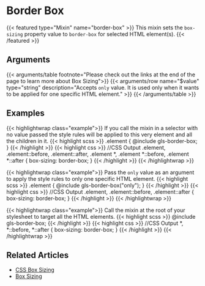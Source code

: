 # Border Box

{{< featured type="Mixin" name="border-box" >}}
This mixin sets the `box-sizing` property value to `border-box` for selected HTML element(s).
{{< /featured >}}

## Arguments

{{< arguments/table footnote="Please check out the links at the end of the page to learn more about Box Sizing">}}
    {{< arguments/row name="$value" type="string" description="Accepts `only` value. It is used only when it wants to be applied for one specific HTML element." >}}
{{< /arguments/table >}}

## Examples

{{< highlightwrap class="example">}}
If you call the mixin in a selector with no value passed the style rules will be applied to this very element and all the children in it.
{{< highlight scss >}}
.element {
    @include gls-border-box;
}
{{< /highlight >}}
{{< highlight css >}}
//CSS Output
.element, 
.element::before, 
.element::after,
.element *,
.element *::before,
.element *::after {
    box-sizing: border-box;
}
{{< /highlight >}}
{{< /highlightwrap >}}

{{< highlightwrap class="example">}}
Pass the `only` value as an argument to apply the style rules to only one specific HTML element.
{{< highlight scss >}}
.element {
    @include gls-border-box("only");
}
{{< /highlight >}}
{{< highlight css >}}
//CSS Output
.element, 
.element::before, 
.element::after {
    box-sizing: border-box;
}
{{< /highlight >}}
{{< /highlightwrap >}}

{{< highlightwrap class="example">}}
Call the mixin at the root of your stylesheet to target all the HTML elements.
{{< highlight scss >}}
@include gls-border-box;
{{< /highlight >}}
{{< highlight css >}}
//CSS Output
*,
*::before,
*::after {
    box-sizing: border-box;
}
{{< /highlight >}}
{{< /highlightwrap >}}

## Related Articles
* [CSS Box Sizing](https://www.w3schools.com/css/css3_box-sizing.asp)
* [Box Sizing](https://css-tricks.com/box-sizing/)
